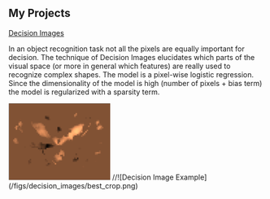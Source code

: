 ## My Projects



[Decision Images](https://github.com/ansuini/sparse_logreg)

In an object recognition task not all the pixels are equally important
for decision.
The technique of Decision Images elucidates which parts of the 
visual space (or more in general which features) are really
used to recognize complex shapes. 
The model is a pixel-wise logistic regression. Since the dimensionality
of the model is high (number of pixels + bias term) the model
is regularized with a sparsity term.


<img src="/figs/decision_images/best_crop.png" alt="Drawing" style="width: 200px;"/>
//![Decision Image Example](/figs/decision_images/best_crop.png)


